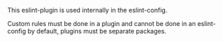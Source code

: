 This eslint-plugin is used internally in the eslint-config.

Custom rules must be done in a plugin and cannot be done in an eslint-config by default, plugins must be separate packages.
